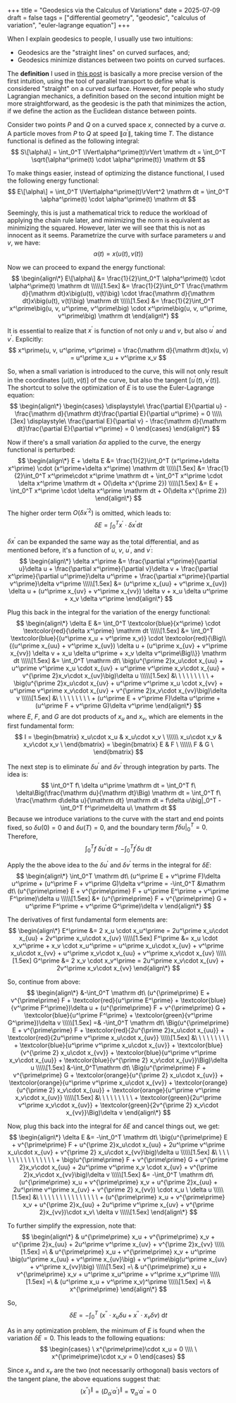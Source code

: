 +++
title = "Geodesics via the Calculus of Variations"
date = 2025-07-09
draft = false
tags = ["differential geometry", "geodesic", "calculus of variation", "euler-lagrange equation"]
+++

When I explain geodesics to people, I usually use two intuitions:
- Geodesics are the "straight lines" on curved surfaces, and;
- Geodesics minimize distances between two points on curved surfaces.

The **definition** I used in [this post](https://yaz62.github.io/posts/prove-meridians-are-geodesics/) is basically a more precise version of the first intuition, using the tool of parallel transport to define what is considered "straight" on a curved surface. However, for people who study Lagrangian mechanics, a definition based on the second intuition might be more straightforward, as the geodesic is the path that minimizes the action, if we define the action as the Euclidean distance between points.

Consider two points $P$ and $Q$ on a curved space $x$, connected by a curve $\alpha$. A particle moves from $P$ to $Q$ at speed $\lVert\alpha^\prime\rVert$, taking time $T$. The distance functional is defined as the following integral:
$$
    S\[\alpha\] = \int_0^T \lVert\alpha^\prime(t)\rVert \mathrm dt = \int_0^T \sqrt{\alpha^\prime(t) \cdot \alpha^\prime(t)} \mathrm dt 
$$

To make things easier, instead of optimizing the distance functional, I used the following energy functional:
$$
    E\[\alpha\] = \int_0^T \lVert\alpha^\prime(t)\rVert^2 \mathrm dt = \int_0^T \alpha^\prime(t) \cdot \alpha^\prime(t) \mathrm dt 
$$

Seemingly, this is just a mathematical trick to reduce the workload of applying the chain rule later, and minimizing the norm is equivalent as minimizing the squared. However, later we will see that this is not as innocent as it seems. Parametrize the curve with surface parameters $u$ and $v$, we have:
$$
    \alpha(t) = x\big(u(t), v(t)\big)
$$

Now we can proceed to expand the energy functional:
$$
\begin{align\*}
    E\[\alpha\] &= \frac{1}{2}\int_0^T \alpha^\prime(t) \cdot \alpha^\prime(t) \mathrm dt \\\\\[1.5ex]
    &= \frac{1}{2}\int_0^T \frac{\mathrm d}{\mathrm dt}x\big(u(t), v(t)\big) \cdot \frac{\mathrm d}{\mathrm dt}x\big(u(t), v(t)\big) \mathrm dt \\\\\[1.5ex]
    &= \frac{1}{2}\int_0^T x^\prime\big(u, v, u^\prime, v^\prime\big) \cdot x^\prime\big(u, v, u^\prime, v^\prime\big) \mathrm dt
\end{align\*}
$$

It is essential to realize that $x^\prime$ is function of not only $u$ and $v$, but also $u^\prime$ and $v^\prime$. Explicitly:
$$
    x^\prime(u, v, u^\prime, v^\prime) = \frac{\mathrm d}{\mathrm dt}x(u, v) = u^\prime x_u + v^\prime x_v
$$

So, when a small variation is introduced to the curve, this will not only result in the coordinates $[u(t), v(t)]$ of the curve, but also the tangent $[u^\prime(t), v^\prime(t)]$. The shortcut to solve the optimization of $E$ is to use the Euler-Lagrange equation:
$$
\begin{align\*}
\begin{cases}
  \displaystyle\ \frac{\partial E}{\partial u} - \frac{\mathrm d}{\mathrm dt}\frac{\partial E}{\partial u^\prime} = 0 \\\\\[3ex]
  \displaystyle\ \frac{\partial E}{\partial v} - \frac{\mathrm d}{\mathrm dt}\frac{\partial E}{\partial v^\prime} = 0
\end{cases}
\end{align\*}
$$

Now if there's a small variation $\delta \alpha$ applied to the curve, the energy functional is perturbed:
$$
\begin{align\*}
    E + \delta E &= \frac{1}{2}\int_0^T (x^\prime+\delta x^\prime) \cdot (x^\prime+\delta x^\prime) \mathrm dt \\\\\[1.5ex]
    &= \frac{1}{2}\int_0^T x^\prime\cdot x^\prime \mathrm dt + \int_0^T x^\prime \cdot \delta x^\prime \mathrm dt + O(\delta x^{\prime 2}) \\\\\[1.5ex]
    &= E + \int_0^T x^\prime \cdot \delta x^\prime \mathrm dt + O(\delta x^{\prime 2})
\end{align\*}
$$

The higher order term $O(\delta x^{\prime 2})$ is omitted, which leads to:
$$
    \delta E = \int_0^T x^\prime \cdot \delta x^\prime \mathrm dt
$$

$\delta x^\prime$ can be expanded the same way as the total differential, and as mentioned before, it's a function of $u$, $v$, $u^\prime$, and $v^\prime$:
$$
\begin{align\*}
    \delta x^\prime &= \frac{\partial x^\prime}{\partial u}\delta u + \frac{\partial x^\prime}{\partial v}\delta v + \frac{\partial x^\prime}{\partial u^\prime}\delta u^\prime + \frac{\partial x^\prime}{\partial v^\prime}\delta v^\prime \\\\\[1.5ex]
    &= (u^\prime x_{uu} + v^\prime x_{uv}) \delta u + (u^\prime x_{uv} + v^\prime x_{vv}) \delta v + x_u \delta u^\prime + x_v \delta v^\prime
\end{align\*}
$$

Plug this back in the integral for the variation of the energy functional:
$$
\begin{align\*}
    \delta E &= \int_0^T \textcolor{blue}{x^\prime} \cdot \textcolor{red}{\delta x^\prime} \mathrm dt \\\\\[1.5ex]
    &= \int_0^T \textcolor{blue}{(u^\prime x_u + v^\prime x_v)} \cdot \textcolor{red}{\Big\\{(u^\prime x_{uu} + v^\prime x_{uv}) \delta u + (u^\prime x_{uv} + v^\prime x_{vv}) \delta v + x_u \delta u^\prime + x_v \delta v^\prime\Big\\}} \mathrm dt \\\\\[1.5ex]
    &= \int_0^T \mathrm dt\ \big(u^{\prime 2}x_u\cdot x_{uu} + u^\prime v^\prime x_u \cdot x_{uv} + u^\prime v^\prime x_v\cdot x_{uu} + v^{\prime 2}x_v\cdot x_{uv}\big)\delta u  \\\\\[1.5ex]
    &\ \ \ \ \ \ \ \ \ + \big(u^{\prime 2}x_u\cdot x_{uv} + u^\prime v^\prime x_u \cdot x_{vv} + u^\prime v^\prime x_v\cdot x_{uv} + v^{\prime 2}x_v\cdot x_{vv}\big)\delta v  \\\\\[1.5ex]
    &\ \ \ \ \ \ \ \ \ + (u^\prime E + v^\prime F)\delta u^\prime + (u^\prime F + v^\prime G)\delta v^\prime
\end{align\*}
$$
where $E$, $F$, and $G$ are dot products of $x_u$ and $x_v$, which are elements in the first fundamental form:
$$
    I = \begin{bmatrix}
        x_u\cdot x_u & x_u\cdot x_v \ \\\\\\
        x_u\cdot x_v & x_v\cdot x_v \ 
    \end{bmatrix}
    = \begin{bmatrix}
        E & F \ \\\\\\
        F & G \ 
    \end{bmatrix}
$$

The next step is to eliminate $\delta u^\prime$ and $\delta v^\prime$ through integration by parts. The idea is:
$$
    \int_0^T f\ \delta u^\prime \mathrm dt = \int_0^T f\ \delta\Big(\frac{\mathrm du}{\mathrm dt}\Big) \mathrm dt = \int_0^T f\ \frac{\mathrm d\delta u}{\mathrm dt} \mathrm dt = f\delta u\big|_0^T - \int_0^T f^\prime\delta u\ \mathrm dt
$$
Because we introduce variations to the curve with the start and end points fixed, so $\delta u(0)=0$ and $\delta u(T)=0$, and the boundary term $f\delta u\big|_0^T=0$. Therefore,
$$
    \int_0^T f\ \delta u^\prime \mathrm dt = - \int_0^T f^\prime\delta u\ \mathrm dt
$$

Apply the the above idea to the $\delta u^\prime$ and $\delta v^\prime$ terms in the integral for $\delta E$:
$$
\begin{align\*}
    \int_0^T \mathrm dt\ (u^\prime E + v^\prime F)\delta u^\prime + (u^\prime F + v^\prime G)\delta v^\prime = -\int_0^T &\mathrm dt\ (u^{\prime\prime} E + v^{\prime\prime} F + u^\prime E^\prime + v^\prime F^\prime)\delta u  \\\\\[1.5ex]
    &+ (u^{\prime\prime} F + v^{\prime\prime} G + u^\prime F^\prime + v^\prime G^\prime)\delta v
\end{align\*}
$$

The derivatives of first fundamental form elements are:
$$
\begin{align\*}
    E^\prime &= 2 x_u \cdot x_u^\prime = 2u^\prime x_u\cdot x_{uu} + 2v^\prime x_u\cdot x_{uv}  \\\\\[1.5ex]
    F^\prime &= x_u \cdot x_v^\prime + x_v \cdot x_u^\prime = u^\prime x_u\cdot x_{uv} + v^\prime x_u\cdot x_{vv} + u^\prime x_v\cdot x_{uu} + v^\prime x_v\cdot x_{uv}  \\\\\[1.5ex]
    G^\prime &= 2 x_v \cdot x_v^\prime = 2u^\prime x_v\cdot x_{uv} + 2v^\prime x_v\cdot x_{vv}
\end{align\*}
$$

So, continue from above:
$$
\begin{align\*}
    &-\int_0^T \mathrm dt\ (u^{\prime\prime} E + v^{\prime\prime} F + \textcolor{red}{u^\prime E^\prime} + \textcolor{blue}{v^\prime F^\prime})\delta u + (u^{\prime\prime} F + v^{\prime\prime} G + \textcolor{blue}{u^\prime F^\prime} + \textcolor{green}{v^\prime G^\prime})\delta v  \\\\\[1.5ex]
    =& -\int_0^T \mathrm dt\ \Big(u^{\prime\prime} E + v^{\prime\prime} F + \textcolor{red}{2u^{\prime 2}x_u\cdot x_{uu}} + \textcolor{red}{2u^\prime v^\prime x_u\cdot x_{uv}}   \\\\\[1.5ex]
    &\ \ \ \ \ \ \ \ \ + \textcolor{blue}{u^\prime v^\prime x_u\cdot x_{uv}} + \textcolor{blue}{v^{\prime 2} x_u\cdot x_{vv}} + \textcolor{blue}{u^\prime v^\prime x_v\cdot x_{uu}} + \textcolor{blue}{v^{\prime 2} x_v\cdot x_{uv}}\Big)\delta u   \\\\\[1.5ex]
    &-\int_0^T\mathrm dt\  \Big(u^{\prime\prime} F + v^{\prime\prime} G + \textcolor{orange}{u^{\prime 2} x_u\cdot x_{uv}} + \textcolor{orange}{u^\prime v^\prime x_u\cdot x_{vv}} + \textcolor{orange}{u^{\prime 2} x_v\cdot x_{uu}} + \textcolor{orange}{u^\prime v^\prime x_v\cdot x_{uv}}    \\\\\[1.5ex]
    &\ \ \ \ \ \ \ \ \ + \textcolor{green}{2u^\prime v^\prime x_v\cdot x_{uv}} + \textcolor{green}{2v^{\prime 2} x_v\cdot x_{vv}}\Big)\delta v
\end{align\*}
$$

Now, plug this back into the integral for $\delta E$ and cancel things out, we get:
$$
\begin{align\*}
    \delta E &= -\int_0^T \mathrm dt\ \big(u^{\prime\prime} E + v^{\prime\prime} F + u^{\prime 2}x_u\cdot x_{uu} + 2u^\prime v^\prime x_u\cdot x_{uv} + v^{\prime 2} x_u\cdot x_{vv}\big)\delta u  \\\\\[1.5ex]
    &\ \ \ \ \ \ \ \ \ \ \ \ \ \ \ \ + \big(u^{\prime\prime} F + v^{\prime\prime} G + u^{\prime 2}x_v\cdot x_{uu} + 2u^\prime v^\prime x_v \cdot x_{uv} + v^{\prime 2}x_v\cdot x_{vv}\big)\delta v  \\\\\[1.5ex]
    &= -\int_0^T \mathrm dt\ (u^{\prime\prime} x_u + v^{\prime\prime} x_v + u^{\prime 2}x_{uu} + 2u^\prime v^\prime x_{uv} + v^{\prime 2} x_{vv}) \cdot x_u \ \delta u  \\\\\[1.5ex]
    &\ \ \ \ \ \ \ \ \ \ \ \ \ \ \ \ + (u^{\prime\prime} x_u + v^{\prime\prime} x_v + u^{\prime 2}x_{uu} + 2u^\prime v^\prime x_{uv} + v^{\prime 2}x_{vv})\cdot x_v\ \delta v  \\\\\[1.5ex]
\end{align\*}
$$

To further simplify the expression, note that:
$$
\begin{align\*}
    & u^{\prime\prime} x_u + v^{\prime\prime} x_v + u^{\prime 2}x_{uu} + 2u^\prime v^\prime x_{uv} + v^{\prime 2}x_{vv}  \\\\\[1.5ex]
    =\ & u^{\prime\prime} x_u + v^{\prime\prime} x_v + u^\prime \big(u^\prime x_{uu} + v^\prime x_{uv}\big) + v^\prime\big(u^\prime x_{uv} + v^\prime x_{vv}\big)  \\\\\[1.5ex]
    =\ & u^{\prime\prime} x_u + v^{\prime\prime} x_v + u^\prime x_u^\prime + v^\prime x_v^\prime \\\\\[1.5ex]
    =\ & (u^\prime x_u + v^\prime x_v)^\prime \\\\\[1.5ex]
    =\ & x^{\prime\prime}
\end{align\*}
$$

So,
$$
    \delta E = -\int_0^T\ (x^{\prime\prime}\cdot x_u\delta u +  x^{\prime\prime}\cdot x_v\delta v)\ \mathrm dt
$$

As in any optimization problem, the minimum of $E$ is found when the variation $\delta E=0$. This leads to the following equations:
$$
\begin{cases}
  \ x^{\prime\prime}\cdot x_u = 0 \\\\
  \ x^{\prime\prime}\cdot x_v = 0
\end{cases}
$$

Since $x_u$ and $x_v$ are the two (not necessarily orthogonal) basis vectors of the tangent plane, the above equations suggest that:
$$
    \big(x^{\prime\prime}\big)^\parallel = \big(D_{\alpha^\prime}\alpha^\prime\big)^\parallel = \nabla_{\alpha^\prime}\alpha^\prime=0
$$